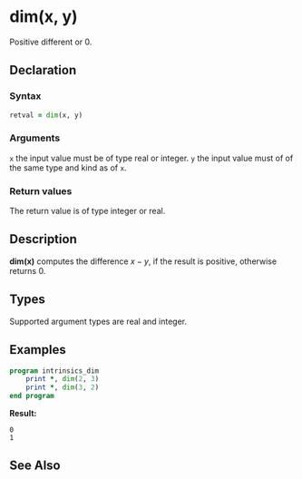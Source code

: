 # dim(x, y)

Positive different or 0.

## Declaration

### Syntax

```fortran
retval = dim(x, y)
```

### Arguments

`x` the input value must be of type real or integer.
`y` the input value must of of the same type and kind as of `x`. 

### Return values

The return value is of type integer or real.

## Description

**dim(x)** computes the difference $x - y$, if the result is positive, otherwise
returns 0.

## Types

Supported argument types are real and integer.

## Examples

```fortran
program intrinsics_dim
	print *, dim(2, 3)
	print *, dim(3, 2)
end program
```

**Result:**

```
0
1
```

## See Also
